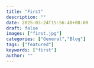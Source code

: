 ```yaml
---
title: "First"
description: ""
date: 2025-03-24T15:56:48+08:00
draft: false
images: ["first.jpg"]
categories: ["General","Blog"]
tags: ["featured"]
keywords: ["first"]
author: ""
---
```


